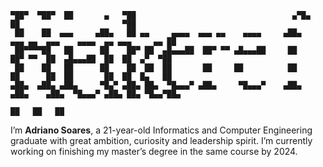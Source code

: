 ```
▀██▀  ▀██▀  ██       ▄   ▀██                                   ▄▀█▄          ██                       ▀██                 
 ██    ██  ▄▄▄     ▄██▄   ██ ▄▄     ▄▄▄▄  ▄▄▄ ▄▄    ▄▄▄▄     ▄██▄   ▄▄▄ ▄▄  ▄▄▄    ▄▄▄▄  ▄▄ ▄▄▄     ▄▄ ██                 
 ██▀▀▀▀██   ██      ██    ██▀ ██  ▄█▄▄▄██  ██▀ ▀▀ ▄█▄▄▄██     ██     ██▀ ▀▀  ██  ▄█▄▄▄██  ██  ██  ▄▀  ▀██                 
 ██    ██   ██      ██    ██  ██  ██       ██     ██          ██     ██      ██  ██       ██  ██  █▄   ██                 
▄██▄  ▄██▄ ▄██▄     ▀█▄▀ ▄██▄ ██▄  ▀█▄▄▄▀ ▄██▄     ▀█▄▄▄▀    ▄██▄   ▄██▄    ▄██▄  ▀█▄▄▄▀ ▄██▄ ██▄ ▀█▄▄▀██▄                
                                                                                                            ██   ██   ██  
```
I’m **Adriano Soares**, a 21-year-old Informatics and Computer Engineering graduate with great ambition, curiosity and leadership spirit. I’m currently working on finishing my master’s degree in the same course by 2024.
